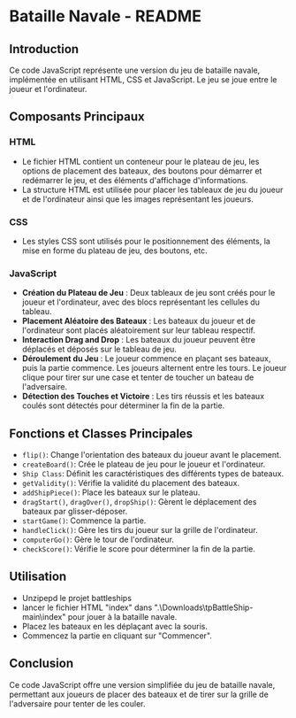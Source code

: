 # Bataille Navale - README

## Introduction
Ce code JavaScript représente une version du jeu de bataille navale, implémentée en utilisant HTML, CSS et JavaScript. Le jeu se joue entre le joueur et l'ordinateur.

## Composants Principaux
### HTML
- Le fichier HTML contient un conteneur pour le plateau de jeu, les options de placement des bateaux, des boutons pour démarrer et redémarrer le jeu, et des éléments d'affichage d'informations.
- La structure HTML est utilisée pour placer les tableaux de jeu du joueur et de l'ordinateur ainsi que les images représentant les joueurs.

### CSS
- Les styles CSS sont utilisés pour le positionnement des éléments, la mise en forme du plateau de jeu, des boutons, etc.

### JavaScript
- **Création du Plateau de Jeu** : Deux tableaux de jeu sont créés pour le joueur et l'ordinateur, avec des blocs représentant les cellules du tableau.
- **Placement Aléatoire des Bateaux** : Les bateaux du joueur et de l'ordinateur sont placés aléatoirement sur leur tableau respectif.
- **Interaction Drag and Drop** : Les bateaux du joueur peuvent être déplacés et déposés sur le tableau de jeu.
- **Déroulement du Jeu** : Le joueur commence en plaçant ses bateaux, puis la partie commence. Les joueurs alternent entre les tours. Le joueur clique pour tirer sur une case et tenter de toucher un bateau de l'adversaire.
- **Détection des Touches et Victoire** : Les tirs réussis et les bateaux coulés sont détectés pour déterminer la fin de la partie.

## Fonctions et Classes Principales
- `flip()`: Change l'orientation des bateaux du joueur avant le placement.
- `createBoard()`: Crée le plateau de jeu pour le joueur et l'ordinateur.
- `Ship Class`: Définit les caractéristiques des différents types de bateaux.
- `getValidity()`: Vérifie la validité du placement des bateaux.
- `addShipPiece()`: Place les bateaux sur le plateau.
- `dragStart()`, `dragOver()`, `dropShip()`: Gèrent le déplacement des bateaux par glisser-déposer.
- `startGame()`: Commence la partie.
- `handleClick()`: Gère les tirs du joueur sur la grille de l'ordinateur.
- `computerGo()`: Gère le tour de l'ordinateur.
- `checkScore()`: Vérifie le score pour déterminer la fin de la partie.

## Utilisation
- Unzipepd le projet battleships
- lancer le fichier HTML "index" dans ".\Downloads\tpBattleShip-main\index" pour jouer à la bataille navale.
- Placez les bateaux en les déplaçant avec la souris.
- Commencez la partie en cliquant sur "Commencer".

## Conclusion
Ce code JavaScript offre une version simplifiée du jeu de bataille navale, permettant aux joueurs de placer des bateaux et de tirer sur la grille de l'adversaire pour tenter de les couler.
